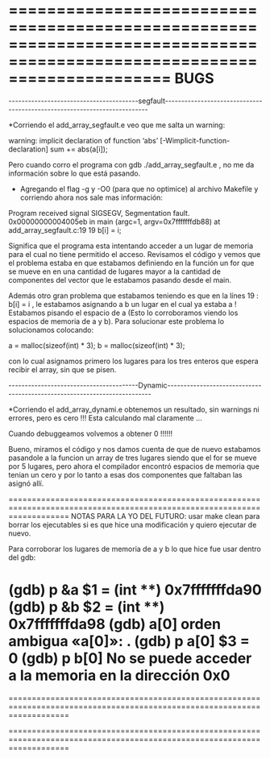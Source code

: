 =========================================================================================================================
                                                   BUGS 
=========================================================================================================================

----------------------------------------segfault-------------------------------------------------------------------------

*Corriendo el add_array_segfault.e veo que me salta un warning:

warning: implicit declaration of function ‘abs’ [-Wimplicit-function-declaration]
     sum += abs(a[i]);

Pero cuando corro el programa con gdb ./add_array_segfault.e , no me da información sobre lo que está pasando.

* Agregando el flag -g y -O0 (para que no optimice) al archivo Makefile y corriendo ahora nos sale mas información:

Program received signal SIGSEGV, Segmentation fault.
0x00000000004005eb in main (argc=1, argv=0x7fffffffdb88)
    at add_array_segfault.c:19
19	    b[i] = i;


Significa que el programa esta intentando acceder a un lugar de memoria para el cual no tiene permitido el acceso. Revisamos el código y vemos que el problema estaba en que estabamos definiendo en la función un for que se mueve en en una cantidad de lugares mayor a la cantidad de componentes del vector que le estabamos pasando desde el main.

Además otro gran problema que estabamos teniendo es que en la línes 19 :  b[i] = i , le estabamos asignando a b un lugar en el cual ya estaba a ! Estabamos pisando el espacio de a (Esto lo corroboramos viendo los espacios de memoria de a y b). Para solucionar este problema lo solucionamos colocando: 

 a = malloc(sizeof(int) * 3);
 b = malloc(sizeof(int) * 3);    

con lo cual asignamos primero los lugares para los tres enteros que espera recibir el array, sin que se pisen. 

----------------------------------------Dynamic-------------------------------------------------------------------------

*Corriendo el add_array_dynami.e obtenemos un resultado, sin warnings ni errores, pero es cero !!! Esta calculando mal claramente ... 

Cuando debuggeamos volvemos a obtener 0 !!!!!!

Bueno, miramos el código y nos damos cuenta de que de nuevo estabamos pasandole a la funcion un array de tres lugares siendo que el for se mueve por 5 lugares, pero ahora el compilador encontró espacios de memoria que tenian un cero y por lo tanto a esas dos componentes que faltaban las asignó allí.  



=========================================================================================================================
NOTAS PARA LA YO DEL FUTURO: usar make clean para borrar los ejecutables si es que hice una modificación y quiero ejecutar de nuevo. 

Para corroborar los lugares de memoria de a y b lo que hice fue usar dentro del gdb: 

(gdb) p &a
$1 = (int **) 0x7fffffffda90
(gdb) p &b
$2 = (int **) 0x7fffffffda98
(gdb) a[0]
orden  ambigua «a[0]»: .
(gdb) p a[0]
$3 = 0
(gdb) p b[0]
No se puede acceder a la memoria en la dirección 0x0
=========================================================================================================================

=========================================================================================================================


=========================================================================================================================


